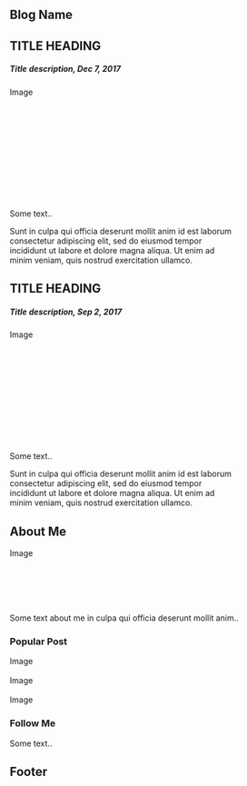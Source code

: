 <!DOCTYPE html>
<html>
<head>
 <!-- Start of Woopra Code -->
<script>
  (function(){
    var t,i,e,n=window,o=document,a=arguments,s="script",r=["config","track","identify","visit","push","call","trackForm","trackClick"],c=function(){var t,i=this;for(i._e=[],t=0;r.length>t;t++)(function(t){i[t]=function(){return i._e.push([t].concat(Array.prototype.slice.call(arguments,0))),i}})(r[t])};for(n._w=n._w||{},t=0;a.length>t;t++)n._w[a[t]]=n[a[t]]=n[a[t]]||new c;i=o.createElement(s),i.async=1,i.src="//static.woopra.com/js/w.js",e=o.getElementsByTagName(s)[0],e.parentNode.insertBefore(i,e)
  })("woopra");

  woopra.config({
      domain: 'https://niveditashinde.github.io/main/'
  });
  woopra.track();
</script>
<!-- End of Woopra Code -->
<script>
  /* Place this on a template where a customer initially is identified
     or after authentication. (Important: Update these values) */

  woopra.identify({
    //email: "<<YOUR CUSTOMER EMAIL HERE>>",
    name: "<<YOUR CUSTOMER NAME HERE>>",
    company: "<<YOUR CUSTOMER COMPANY HERE>>"
  });

  // The identify code should be added before the "track()" function
  woopra.track();
</script>
<script>
  /* Below is an example of a "payment" event that is sent when 
     you process a payment for a customer. */
​
  woopra.track("payment", {
    amount: "49.95",
    currency: "USD"
  });
</script>
<meta name="viewport" content="width=device-width, initial-scale=1">
<style>
* {
  box-sizing: border-box;
}

/* Add a gray background color with some padding */
body {
  font-family: Arial;
  padding: 20px;
  background: #f1f1f1;
}

/* Header/Blog Title */
.header {
  padding: 30px;
  font-size: 40px;
  text-align: center;
  background: white;
}

/* Create two unequal columns that floats next to each other */
/* Left column */
.leftcolumn {   
  float: left;
  width: 75%;
}

/* Right column */
.rightcolumn {
  float: left;
  width: 25%;
  padding-left: 20px;
}

/* Fake image */
.fakeimg {
  background-color: #aaa;
  width: 100%;
  padding: 20px;
}

/* Add a card effect for articles */
.card {
   background-color: white;
   padding: 20px;
   margin-top: 20px;
}

/* Clear floats after the columns */
.row:after {
  content: "";
  display: table;
  clear: both;
}

/* Footer */
.footer {
  padding: 20px;
  text-align: center;
  background: #ddd;
  margin-top: 20px;
}

/* Responsive layout - when the screen is less than 800px wide, make the two columns stack on top of each other instead of next to each other */
@media screen and (max-width: 800px) {
  .leftcolumn, .rightcolumn {   
    width: 100%;
    padding: 0;
  }
}
</style>
</head>
<body>

<div class="header">
  <h2>Blog Name</h2>
</div>

<div class="row">
  <div class="leftcolumn">
    <div class="card">
      <h2>TITLE HEADING</h2>
      <h5>Title description, Dec 7, 2017</h5>
      <div class="fakeimg" style="height:200px;">Image</div>
      <p>Some text..</p>
      <p>Sunt in culpa qui officia deserunt mollit anim id est laborum consectetur adipiscing elit, sed do eiusmod tempor incididunt ut labore et dolore magna aliqua. Ut enim ad minim veniam, quis nostrud exercitation ullamco.</p>
    </div>
    <div class="card">
      <h2>TITLE HEADING</h2>
      <h5>Title description, Sep 2, 2017</h5>
      <div class="fakeimg" style="height:200px;">Image</div>
      <p>Some text..</p>
      <p>Sunt in culpa qui officia deserunt mollit anim id est laborum consectetur adipiscing elit, sed do eiusmod tempor incididunt ut labore et dolore magna aliqua. Ut enim ad minim veniam, quis nostrud exercitation ullamco.</p>
    </div>
  </div>
  <div class="rightcolumn">
    <div class="card">
      <h2>About Me</h2>
      <div class="fakeimg" style="height:100px;">Image</div>
      <p>Some text about me in culpa qui officia deserunt mollit anim..</p>
    </div>
    <div class="card">
      <h3>Popular Post</h3>
      <div class="fakeimg">Image</div><br>
      <div class="fakeimg">Image</div><br>
      <div class="fakeimg">Image</div>
    </div>
    <div class="card">
      <h3>Follow Me</h3>
      <p>Some text..</p>
    </div>
  </div>
</div>

<div class="footer">
  <h2>Footer</h2>
</div>

</body>
</html>
